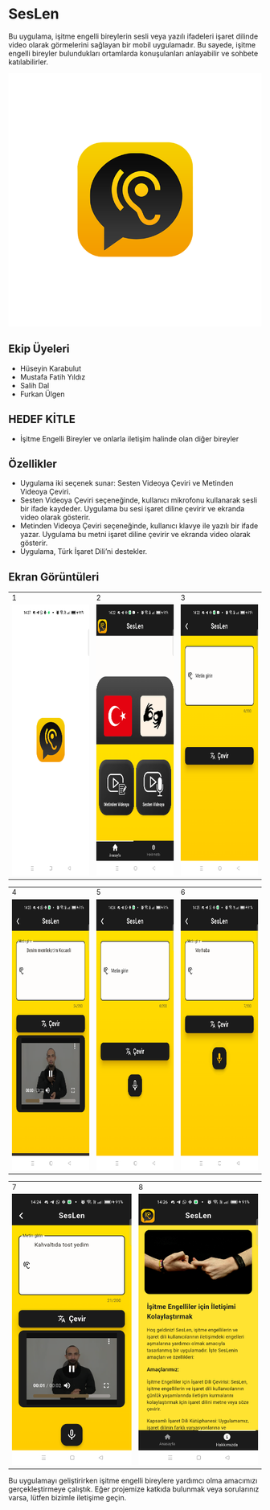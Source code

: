 # SesLen
Bu uygulama, işitme engelli bireylerin sesli veya yazılı ifadeleri işaret dilinde video olarak görmelerini sağlayan bir mobil uygulamadır. Bu sayede, işitme engelli bireyler bulundukları ortamlarda konuşulanları anlayabilir ve sohbete katılabilirler.

![image](assets/logos/splash-logo.png)

## Ekip Üyeleri
- Hüseyin Karabulut
- Mustafa Fatih Yıldız
- Salih Dal
- Furkan Ülgen

## HEDEF KİTLE 
- İşitme Engelli Bireyler ve onlarla iletişim halinde olan diğer bireyler

## Özellikler
- Uygulama iki seçenek sunar: Sesten Videoya Çeviri ve Metinden Videoya Çeviri.
- Sesten Videoya Çeviri seçeneğinde, kullanıcı mikrofonu kullanarak sesli bir ifade kaydeder. Uygulama bu sesi işaret diline çevirir ve ekranda video olarak gösterir.
- Metinden Videoya Çeviri seçeneğinde, kullanıcı klavye ile yazılı bir ifade yazar. Uygulama bu metni işaret diline çevirir ve ekranda video olarak gösterir.
- Uygulama, Türk İşaret Dili’ni destekler.

## Ekran Görüntüleri

<table>
  <tr>
    <td>1</td>
     <td>2</td>
     <td>3</td>  
  <tr>
    <td><img src="assets/images/app_images/1.png" width="350" height="540"></td>
    <td><img src="assets/images/app_images/2.png" width="350" height="540"></td>
    <td><img src="assets/images/app_images/3.png" width="350" height="540"></td>   
 </table>

<table>
  <tr>
    <td>4</td>
     <td>5</td>
     <td>6</td> 
  <tr>
    <td><img src="assets/images/app_images/4.png" width="350" height="540"></td>
    <td><img src="assets/images/app_images/5.png" width="350" height="540"></td>
    <td><img src="assets/images/app_images/6.png" width="350" height="540"></td>
 </table>
  
<table>
  <tr>
    <td>7</td>
     <td>8</td>
  <tr>
    <td><img src="assets/images/app_images/7.png" width="270" height="540"></td>
    <td><img src="assets/images/app_images/8.png" width="270" height="540"></td>
 </table>


Bu uygulamayı geliştirirken işitme engelli bireylere yardımcı olma amacımızı gerçekleştirmeye çalıştık. Eğer projemize katkıda bulunmak veya sorularınız varsa, lütfen bizimle iletişime geçin.
